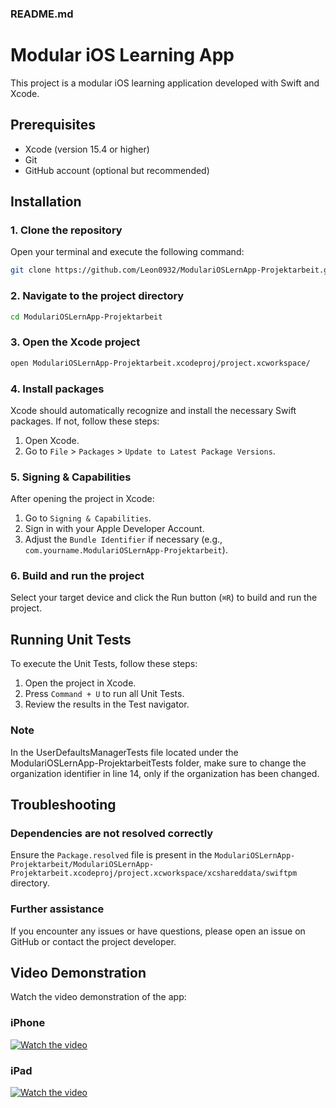 ### README.md

# Modular iOS Learning App

This project is a modular iOS learning application developed with Swift and Xcode.

## Prerequisites

- Xcode (version 15.4 or higher)
- Git
- GitHub account (optional but recommended)

## Installation

### 1. Clone the repository

Open your terminal and execute the following command:

```bash
git clone https://github.com/Leon0932/ModulariOSLernApp-Projektarbeit.git
```

### 2. Navigate to the project directory

```bash
cd ModulariOSLernApp-Projektarbeit
```

### 3. Open the Xcode project

```bash
open ModulariOSLernApp-Projektarbeit.xcodeproj/project.xcworkspace/
```

### 4. Install packages

Xcode should automatically recognize and install the necessary Swift packages. If not, follow these steps:

1. Open Xcode.
2. Go to `File` > `Packages` > `Update to Latest Package Versions`.

### 5. Signing & Capabilities

After opening the project in Xcode:

1. Go to `Signing & Capabilities`.
2. Sign in with your Apple Developer Account.
3. Adjust the `Bundle Identifier` if necessary (e.g., `com.yourname.ModulariOSLernApp-Projektarbeit`).

### 6. Build and run the project

Select your target device and click the Run button (`⌘R`) to build and run the project.

## Running Unit Tests

To execute the Unit Tests, follow these steps:

1. Open the project in Xcode.
2. Press `Command + U` to run all Unit Tests.
3. Review the results in the Test navigator.

### Note

In the UserDefaultsManagerTests file located under the ModulariOSLernApp-ProjektarbeitTests folder, make sure to change the organization identifier in line 14, only if the organization has been changed.

## Troubleshooting

### Dependencies are not resolved correctly

Ensure the `Package.resolved` file is present in the `ModulariOSLernApp-Projektarbeit/ModulariOSLernApp-Projektarbeit.xcodeproj/project.xcworkspace/xcshareddata/swiftpm` directory.

### Further assistance

If you encounter any issues or have questions, please open an issue on GitHub or contact the project developer.

## Video Demonstration

Watch the video demonstration of the app:

### iPhone
[![Watch the video](https://img.youtube.com/vi/lWs0hCHoTvY/maxresdefault.jpg)](https://youtu.be/lWs0hCHoTvY?si=vaZl7TTzXuD8O7jD)

### iPad
[![Watch the video](https://img.youtube.com/vi/hDzElD-VWtY/maxresdefault.jpg)](https://youtu.be/hDzElD-VWtY)
